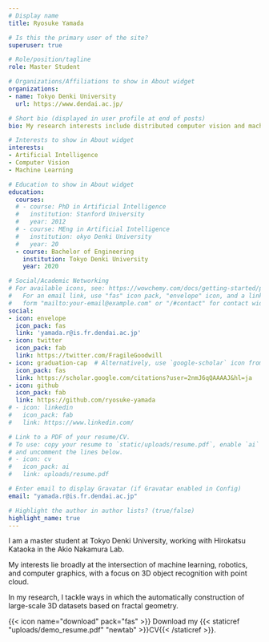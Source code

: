 ```yaml
---
# Display name
title: Ryosuke Yamada

# Is this the primary user of the site?
superuser: true

# Role/position/tagline
role: Master Student

# Organizations/Affiliations to show in About widget
organizations:
- name: Tokyo Denki University
  url: https://www.dendai.ac.jp/

# Short bio (displayed in user profile at end of posts)
bio: My research interests include distributed computer vision and machine learning.

# Interests to show in About widget
interests:
- Artificial Intelligence
- Computer Vision
- Machine Learning

# Education to show in About widget
education:
  courses:
  # - course: PhD in Artificial Intelligence
  #   institution: Stanford University
  #   year: 2012
  # - course: MEng in Artificial Intelligence
  #   institution: okyo Denki University
  #   year: 20
  - course: Bachelor of Engineering
    institution: Tokyo Denki University
    year: 2020

# Social/Academic Networking
# For available icons, see: https://wowchemy.com/docs/getting-started/page-builder/#icons
#   For an email link, use "fas" icon pack, "envelope" icon, and a link in the
#   form "mailto:your-email@example.com" or "/#contact" for contact widget.
social:
- icon: envelope
  icon_pack: fas
  link: 'yamada.r@is.fr.dendai.ac.jp'
- icon: twitter
  icon_pack: fab
  link: https://twitter.com/FragileGoodwill
- icon: graduation-cap  # Alternatively, use `google-scholar` icon from `ai` icon pack
  icon_pack: fas
  link: https://scholar.google.com/citations?user=2nmJ6qQAAAAJ&hl=ja
- icon: github
  icon_pack: fab
  link: https://github.com/ryosuke-yamada
# - icon: linkedin
#   icon_pack: fab
#   link: https://www.linkedin.com/

# Link to a PDF of your resume/CV.
# To use: copy your resume to `static/uploads/resume.pdf`, enable `ai` icons in `params.toml`, 
# and uncomment the lines below.
# - icon: cv
#   icon_pack: ai
#   link: uploads/resume.pdf

# Enter email to display Gravatar (if Gravatar enabled in Config)
email: "yamada.r@is.fr.dendai.ac.jp"

# Highlight the author in author lists? (true/false)
highlight_name: true
---
```


I am a master student at Tokyo Denki University, working with Hirokatsu Kataoka in the Akio Nakamura Lab. 

My interests lie broadly at the intersection of machine learning, robotics, and computer graphics, with a focus on 3D object recognition with point cloud. 

In my research, I tackle ways in which the automatically construction of large-scale 3D datasets based on fractal geometry.


{{< icon name="download" pack="fas" >}} Download my {{< staticref "uploads/demo_resume.pdf" "newtab" >}}CV{{< /staticref >}}.
